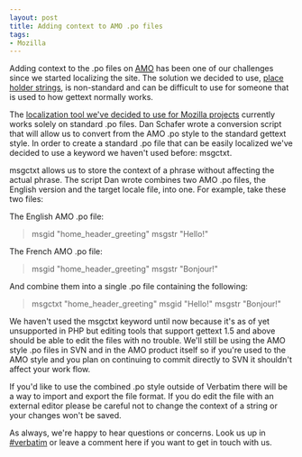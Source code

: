 ```yaml
---
layout: post
title: Adding context to AMO .po files
tags:
- Mozilla
---
```

Adding context to the .po files on <a href="http://addons.mozilla.org/"><abbr
title="addons.mozilla.org">AMO</abbr></a> has been one of our challenges since
we started localizing the site.  The solution we decided to use, <a
href="http://wiki.mozilla.org/Update:Remora_Localization#L10n_standards">place
holder strings</a>, is non-standard and can be difficult to use for someone that
is used to how gettext normally works.

The <a href="http://wiki.mozilla.org/Verbatim">localization tool we've decided
to use for Mozilla projects</a> currently works solely on standard .po files.
Dan Schafer wrote a conversion script that will allow us to convert from the AMO
.po style to the standard gettext style.  In order to create a standard .po file
that can be easily localized we've decided to use a keyword we haven't used
before:  msgctxt.

msgctxt allows us to store the context of a phrase without affecting the actual
phrase.  The script Dan wrote combines two AMO .po files, the English version
and the target locale file, into one.  For example, take these two files:

The English AMO .po file:
> msgid "home_header_greeting"
> msgstr "Hello!"

The French AMO .po file:
> msgid "home_header_greeting"
> msgstr "Bonjour!"

And combine them into a single .po file containing the following:
> msgctxt "home_header_greeting"
> msgid "Hello!"
> msgstr "Bonjour!"

We haven't used the msgctxt keyword until now because it's as of yet
unsupported in PHP but editing tools that support gettext 1.5 and above should
be able to edit the files with no trouble.  We'll still be using the AMO style
.po files in SVN and in the AMO product itself so if you're used to the AMO
style and you plan on continuing to commit directly to SVN it shouldn't affect
your work flow.

If you'd like to use the combined .po style outside of Verbatim there will be
a way to import and export the file format.  If you do edit the file with an
external editor please be careful not to change the context of a string or your
changes won't be saved.

As always, we're happy to hear questions or concerns.  Look us up in <a
href="irc://irc.mozilla.org/#verbatim">#verbatim</a> or leave a comment here if
you want to get in touch with us.
